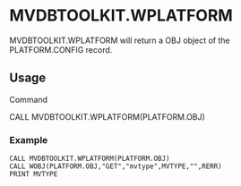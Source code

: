 # MVDBTOOLKIT.WPLATFORM

<PageHeader />

MVDBTOOLKIT.WPLATFORM will return a OBJ object of the PLATFORM.CONFIG record.  

## Usage

Command

CALL MVDBTOOLKIT.WPLATFORM(PLATFORM.OBJ)

### Example

```BASIC
CALL MVDBTOOLKIT.WPLATFORM(PLATFORM.OBJ)
CALL WOBJ(PLATFORM.OBJ,"GET","mvtype",MVTYPE,"",RERR)
PRINT MVTYPE
```

</PageFooter>
